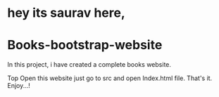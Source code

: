 # hey its saurav here,
# Books-bootstrap-website
In this project, i have created a complete books website.

Top Open this website just go to src and open Index.html file.
That's it.
Enjoy...!
